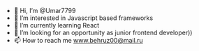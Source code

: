 - 👋 Hi, I’m @Umar7799
- 👀 I’m interested in Javascript based frameworks
- 🌱 I’m currently learning React
- 💞️ I’m looking for an opportunity as junior frontend developer))
- 📫 How to reach me www.behruz00@mail.ru

<!---
Umar7799/Umar7799 is a ✨ special ✨ repository because its `README.md` (this file) appears on your GitHub profile.
You can click the Preview link to take a look at your changes.
--->
